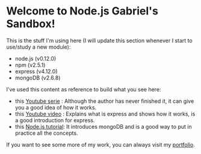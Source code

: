 # Welcome to Node.js Gabriel's Sandbox!

This is the stuff I'm using here (I will update this section whenever I start to use/study a new module):

- node.js (v0.12.0)
- npm (v2.5.1)
- express (v4.12.0)
- mongoDB (v2.6.8)
 
I've used this content as reference to build what you see here:

- this [Youtube serie] : Although the author has never finished it, it can give you a good idea of how it works.
- this [Youtube video] : Explains what is express and shows how it works, is a good introduction for express.
- this [Node.js tutorial]: It introduces mongoDB and is a good way to put in practice all the concepts.

If you want to see some more of my work, you can always visit my [portfolio].

[Youtube serie]:http://code.tutsplus.com/series/nodejs-step-by-step--net-20500
[Youtube video]:https://www.youtube.com/watch?v=BN0JlMZCtNU
[Node.js tutorial]:http://cwbuecheler.com/web/tutorials/2013/node-express-mongo/
[portfolio]:http://gabriel.sezefredo.com.br
